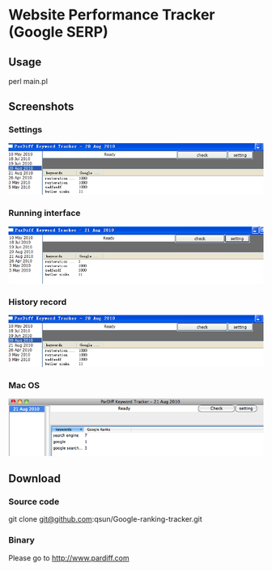 Website Performance Tracker (Google SERP)
=========================================

Usage
-----

perl main.pl

Screenshots
-----------

### Settings
![Settings Screenshot](http://github.com/qsun/Google-ranking-tracker/raw/master/screen-history.png)

### Running interface
![Running Screenshot](http://github.com/qsun/Google-ranking-tracker/raw/master/screen-interface.png)

### History record
![History record](http://github.com/qsun/Google-ranking-tracker/raw/master/screen-history.png)

### Mac OS 
![Mac OS](http://github.com/qsun/Google-ranking-tracker/raw/master/screen-mac-os.png)

Download
--------

### Source code
git clone git@github.com:qsun/Google-ranking-tracker.git

### Binary
Please go to http://www.pardiff.com

